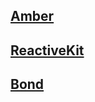 ## [Amber](https://github.com/undeadhd/reactive-book/blob/master/Amber.md)
## [ReactiveKit](https://github.com/undeadhd/reactive-book/blob/master/ReactiveKit.md)
## [Bond](https://github.com/undeadhd/reactive-book/blob/master/Bond.md)
